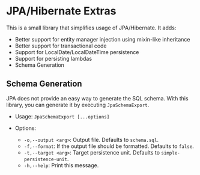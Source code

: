 JPA/Hibernate  Extras
==============================

This is a small library that simplifies usage of JPA/Hibernate. It adds:
  * Better support for entity manager injection using mixin-like inheritance
  * Better support for transactional code
  * Support for LocalDate/LocalDateTime persistence
  * Support for persisting lambdas
  * Schema Generation
  
## Schema Generation

JPA does not provide an easy way to generate the SQL schema. With this library, you can generate it by executing `JpaSchemaExport`.

- Usage: `JpaSchemaExport [...options]`

- Options:
  - `-o,--output <arg>`: Output file. Defaults to `schema.sql`.
  - `-f,--format`: If the output file should be formatted. Defaults to `false`.
  - `-t,--target <arg>`: Target persistence unit. Defaults to `simple-persistence-unit`.
  - `-h,--help`: Print this message.
